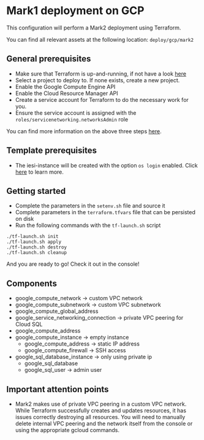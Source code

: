 # Mark1 deployment on GCP

This configuration will perform a Mark2 deployment using Terraform.

You can find all relevant assets at the following location: ```deploy/gcp/mark2```

## General prerequisites
* Make sure that Terraform is up-and-running, if not have a look [here](https://learn.hashicorp.com/terraform/gcp/intro)
* Select a project to deploy to. If none exists, create a new project.
* Enable the Google Compute Engine API
* Enable the Cloud Resource Manager API
* Create a service account for Terraform to do the necessary work for you.
* Ensure the service account is assigned with the ```roles/servicenetworking.networksAdmin``` role

You can find more information on the above three steps [here](https://learn.hashicorp.com/terraform/gcp/build).

## Template prerequisites
* The iesi-instance will be created with the option `os login` enabled. Click [here](https://cloud.google.com/compute/docs/oslogin) to learn more.

## Getting started
* Complete the parameters in the `setenv.sh` file and source it
* Complete parameters in the `terraform.tfvars` file that can be persisted on disk
* Run the following commands with the ```tf-launch.sh``` script

```
./tf-launch.sh init
./tf-launch.sh apply
./tf-launch.sh destroy
./tf-launch.sh cleanup
```

And you are ready to go! Check it out in the console!

## Components

* google_compute_network -> custom VPC network
* google_compute_subnetwork -> custom VPC subnetwork
* google_compute_global_address
* google_service_networking_connection -> private VPC peering for Cloud SQL
* google_compute_address
* google_compute_instance -> empty instance
  * google_compute_address -> static IP address
  * google_compute_firewall -> SSH access
* google_sql_database_instance -> only using private ip
  * google_sql_database
  * google_sql_user -> admin user

## Important attention points
* Mark2 makes use of private VPC peering in a custom VPC network. While Terraform successfully creates and updates resources, it has issues correctly destroying all resources. You will need to manually delete internal VPC peering and the network itself from the console or using the appropriate gcloud commands.
